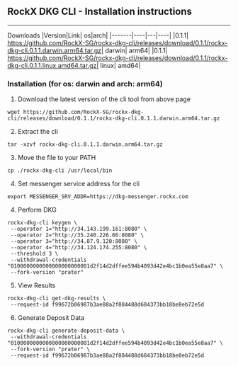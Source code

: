 ## RockX DKG CLI - Installation instructions
---

Downloads
|Version|Link| os|arch|
|-------|----|---|----|
|0.1.1| https://github.com/RockX-SG/rockx-dkg-cli/releases/download/0.1.1/rockx-dkg-cli.0.1.1.darwin.arm64.tar.gz| darwin| arm64|
|0.1.1| https://github.com/RockX-SG/rockx-dkg-cli/releases/download/0.1.1/rockx-dkg-cli.0.1.1.linux.amd64.tar.gz| linux| amd64|


### Installation (for os: darwin and arch: arm64)

1. Download the latest version of the cli tool from above page

```
wget https://github.com/RockX-SG/rockx-dkg-cli/releases/download/0.1.1/rockx-dkg-cli.0.1.1.darwin.arm64.tar.gz
```

2. Extract the cli

```
tar -xzvf rockx-dkg-cli.0.1.1.darwin.arm64.tar.gz
```

3. Move the file to your PATH

```
cp ./rockx-dkg-cli /usr/local/bin
```

4. Set messenger service address for the cli
```
export MESSENGER_SRV_ADDR=https://dkg-messenger.rockx.com
```

4. Perform DKG
```
rockx-dkg-cli keygen \
 --operator 1="http://34.143.199.161:8080" \
 --operator 2="http://35.240.226.66:8080" \
 --operator 3="http://34.87.9.120:8080" \
 --operator 4="http://34.124.174.255:8080" \
 --threshold 3 \
 --withdrawal-credentials "0100000000000000000000001d2f14d2dffee594b4093d42e4bc1b0ea55e8aa7" \
 --fork-version "prater"
```

5. View Results
```
rockx-dkg-cli get-dkg-results \
 --request-id f99672b06987b3ae88a2f884488d684373bb18be8eb72e5d
```

6. Generate Deposit Data
```
rockx-dkg-cli generate-deposit-data \
 --withdrawal-credentials "0100000000000000000000001d2f14d2dffee594b4093d42e4bc1b0ea55e8aa7" \
 --fork-version "prater" \
 --request-id f99672b06987b3ae88a2f884488d684373bb18be8eb72e5d
```
